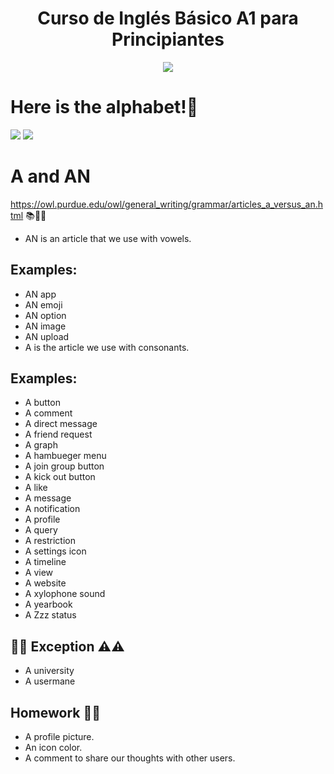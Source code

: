 <div align="center">
    <h1>Curso de Inglés Básico A1 para Principiantes</h1>
    <img src="https://static.platzi.com/cdn-cgi/image/width=1024,quality=50,format=auto/media/achievements/piezas-basic-english-course-beginners_badge-d884a9b2-fa4c-4821-b268-d4d5d0f10ab5.png" width="">
</div>

# Here is the alphabet!👀
![](https://static.platzi.com/media/user_upload/Captura%20de%20pantalla%202022-06-14%20085323-736a53a8-db72-4a6b-9e3c-74668c5b6358.jpg)
![](https://static.platzi.com/media/user_upload/the-english-alphabet.jpg.pagespeed.ce.7Z2Zr1QYsU-18b53e95-ae76-4976-b603-68537c7c42a8.jpg)

# A and AN

https://owl.purdue.edu/owl/general_writing/grammar/articles_a_versus_an.html
📚🍎✨
* AN is an article that we use with vowels.
## Examples:

* AN app
* AN emoji
* AN option
* AN image
* AN upload
* A is the article we use with consonants.
## Examples:

* A button
* A comment
* A direct message
* A friend request
* A graph
* A hambueger menu
* A join group button
* A kick out button
* A like
* A message
* A notification
* A profile
* A query
* A restriction
* A settings icon
* A timeline
* A view
* A website
* A xylophone sound
* A yearbook
* A Zzz status
## 🚧🚧 Exception ⚠️⚠️

* A university
* A usermane
## Homework 🍎📑

* A profile picture.
* An icon color.
* A comment to share our thoughts with other users.

